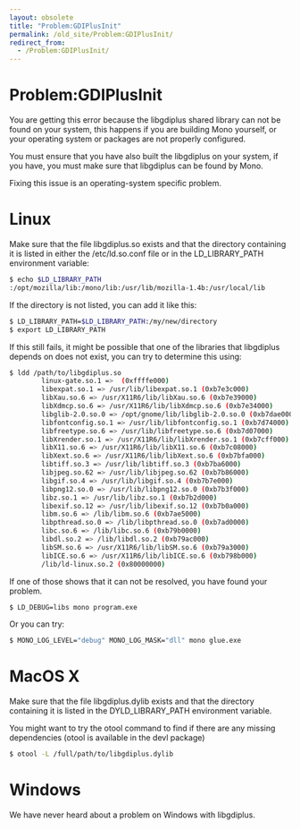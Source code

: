 ```yaml
---
layout: obsolete
title: "Problem:GDIPlusInit"
permalink: /old_site/Problem:GDIPlusInit/
redirect_from:
  - /Problem:GDIPlusInit/
---
```


Problem:GDIPlusInit
===================

You are getting this error because the libgdiplus shared library can not be found on your system, this happens if you are building Mono yourself, or your operating system or packages are not properly configured.

You must ensure that you have also built the libgdiplus on your system, if you have, you must make sure that libgdiplus can be found by Mono.

Fixing this issue is an operating-system specific problem.

Linux
=====

Make sure that the file libgdiplus.so exists and that the directory containing it is listed in either the /etc/ld.so.conf file or in the LD\_LIBRARY\_PATH environment variable:

``` bash
$ echo $LD_LIBRARY_PATH
:/opt/mozilla/lib:/mono/lib:/usr/lib/mozilla-1.4b:/usr/local/lib
```

If the directory is not listed, you can add it like this:

``` bash
$ LD_LIBRARY_PATH=$LD_LIBRARY_PATH:/my/new/directory
$ export LD_LIBRARY_PATH
```

If this still fails, it might be possible that one of the libraries that libgdiplus depends on does not exist, you can try to determine this using:

``` bash
$ ldd /path/to/libgdiplus.so
        linux-gate.so.1 =>  (0xffffe000)
        libexpat.so.1 => /usr/lib/libexpat.so.1 (0xb7e3c000)
        libXau.so.6 => /usr/X11R6/lib/libXau.so.6 (0xb7e39000)
        libXdmcp.so.6 => /usr/X11R6/lib/libXdmcp.so.6 (0xb7e34000)
        libglib-2.0.so.0 => /opt/gnome/lib/libglib-2.0.so.0 (0xb7dae000)
        libfontconfig.so.1 => /usr/lib/libfontconfig.so.1 (0xb7d74000)
        libfreetype.so.6 => /usr/lib/libfreetype.so.6 (0xb7d07000)
        libXrender.so.1 => /usr/X11R6/lib/libXrender.so.1 (0xb7cff000)
        libX11.so.6 => /usr/X11R6/lib/libX11.so.6 (0xb7c08000)
        libXext.so.6 => /usr/X11R6/lib/libXext.so.6 (0xb7bfa000)
        libtiff.so.3 => /usr/lib/libtiff.so.3 (0xb7ba6000)
        libjpeg.so.62 => /usr/lib/libjpeg.so.62 (0xb7b86000)
        libgif.so.4 => /usr/lib/libgif.so.4 (0xb7b7e000)
        libpng12.so.0 => /usr/lib/libpng12.so.0 (0xb7b3f000)
        libz.so.1 => /usr/lib/libz.so.1 (0xb7b2d000)
        libexif.so.12 => /usr/lib/libexif.so.12 (0xb7b0a000)
        libm.so.6 => /lib/libm.so.6 (0xb7ae5000)
        libpthread.so.0 => /lib/libpthread.so.0 (0xb7ad0000)
        libc.so.6 => /lib/libc.so.6 (0xb79b0000)
        libdl.so.2 => /lib/libdl.so.2 (0xb79ac000)
        libSM.so.6 => /usr/X11R6/lib/libSM.so.6 (0xb79a3000)
        libICE.so.6 => /usr/X11R6/lib/libICE.so.6 (0xb798b000)
        /lib/ld-linux.so.2 (0x80000000)
```

If one of those shows that it can not be resolved, you have found your problem.

``` bash
$ LD_DEBUG=libs mono program.exe
```

Or you can try:

``` bash
$ MONO_LOG_LEVEL="debug" MONO_LOG_MASK="dll" mono glue.exe
```

MacOS X
=======

Make sure that the file libgdiplus.dylib exists and that the directory containing it is listed in the DYLD\_LIBRARY\_PATH environment variable.

You might want to try the otool command to find if there are any missing dependencies (otool is available in the devl package)

``` bash
$ otool -L /full/path/to/libgdiplus.dylib
```

Windows
=======

We have never heard about a problem on Windows with libgdiplus.

